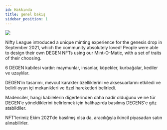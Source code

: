 ```yaml
---
id: Hakkında
title: genel bakış
sidebar_position: 1
---
```


![](/img/mintomatic.gif)

Nifty League introduced a unique minting experience for the genesis drop in September 2021, which the community absolutely loved! People were able to design their own DEGEN NFTs using our Mint-O-Matic, with a set of traits of their choosing.

6 DEGEN kabilesi vardır: maymunlar, insanlar, köpekler, kurbağalar, kediler ve uzaylılar.

DEGEN'in tasarımı, mevcut karakter özelliklerini ve aksesuarlarını etkiledi ve belirli oyun içi mekanikleri ve özel hareketleri belirledi.

Madenciler, hangi kabilelerin diğerlerinden daha nadir olduğunu ve ne tür DEGEN'e yöneldiklerini belirlemek için halihazırda basılmış DEGENS'e göz atabildiler.

NFT'lerimiz Ekim 2021'de basılmış olsa da, [](https://opensea.io/collection/niftydegen)aracılığıyla ikincil piyasadan satın alınabilirler.
